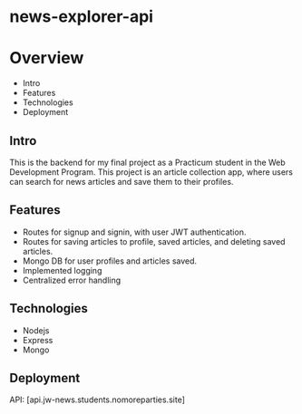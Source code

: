 # news-explorer-api

# Overview
* Intro
* Features
* Technologies
* Deployment

## Intro
This is the backend for my final project as a Practicum student in the Web Development Program. This project is an article collection app, where users can search for news articles and save them to their profiles.

## Features
- Routes for signup and signin, with user JWT authentication.
- Routes for saving articles to profile, saved articles, and deleting saved articles. 
- Mongo DB for user profiles and articles saved.
- Implemented logging 
- Centralized error handling


## Technologies
* Nodejs
* Express
* Mongo

## Deployment
API: [api.jw-news.students.nomoreparties.site]

